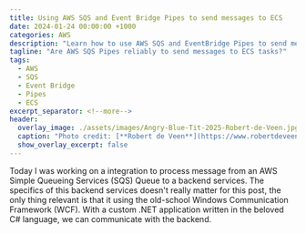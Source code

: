 ```yaml
---
title: Using AWS SQS and Event Bridge Pipes to send messages to ECS
date: 2024-01-24 00:00:00 +1000
categories: AWS
description: "Learn how to use AWS SQS and EventBridge Pipes to send messages to ECS."
tagline: "Are AWS SQS Pipes reliably to send messages to ECS tasks?"
tags:
  - AWS
  - SQS
  - Event Bridge
  - Pipes
  - ECS
excerpt_separator: <!--more-->
header:
  overlay_image: ./assets/images/Angry-Blue-Tit-2025-Robert-de-Veen.jpg
  caption: "Photo credit: [**Robert de Veen**](https://www.robertdeveen.com)"
  show_overlay_excerpt: false
---
```


Today I was working on a integration to process message from an AWS Simple Queueing Services (SQS) Queue to a backend services. The specifics of this backend services doesn't really matter for this post, the only thing relevant is that it using the old-school Windows Communication Framework (WCF). With a custom .NET application written in the beloved C# language, we can communicate with the backend. 